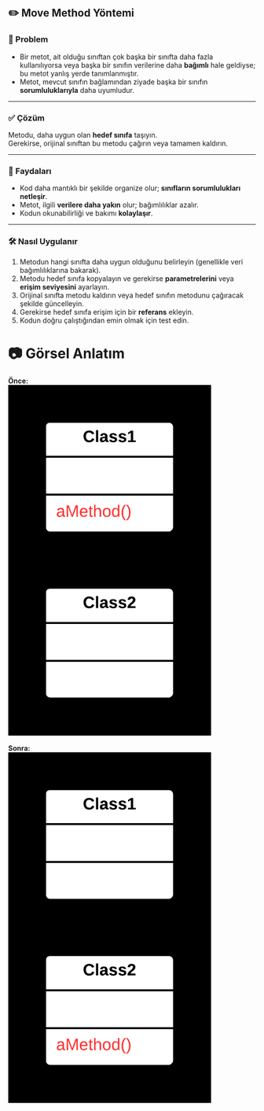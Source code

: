 ## ✏️ Move Method Yöntemi

### 🐞 Problem

- Bir metot, ait olduğu sınıftan çok başka bir sınıfta daha fazla kullanılıyorsa veya başka bir sınıfın verilerine daha **bağımlı** hale geldiyse; bu metot yanlış yerde tanımlanmıştır.
- Metot, mevcut sınıfın bağlamından ziyade başka bir sınıfın **sorumluluklarıyla** daha uyumludur.

---

### ✅ Çözüm

Metodu, daha uygun olan **hedef sınıfa** taşıyın.  
Gerekirse, orijinal sınıftan bu metodu çağırın veya tamamen kaldırın.

---

### 🌱 Faydaları

- Kod daha mantıklı bir şekilde organize olur; **sınıfların sorumlulukları netleşir**.
- Metot, ilgili **verilere daha yakın** olur; bağımlılıklar azalır.
- Kodun okunabilirliği ve bakımı **kolaylaşır**.

---

### 🛠️ Nasıl Uygulanır

1. Metodun hangi sınıfta daha uygun olduğunu belirleyin (genellikle veri bağımlılıklarına bakarak).
2. Metodu hedef sınıfa kopyalayın ve gerekirse **parametrelerini** veya **erişim seviyesini** ayarlayın.
3. Orijinal sınıfta metodu kaldırın veya hedef sınıfın metodunu çağıracak şekilde güncelleyin.
4. Gerekirse hedef sınıfa erişim için bir **referans** ekleyin.
5. Kodun doğru çalıştığından emin olmak için test edin.


# 📷 Görsel Anlatım

**Önce:**  
![Önceki hali](before.png)

**Sonra:**  
![Sonraki hali](after.png)